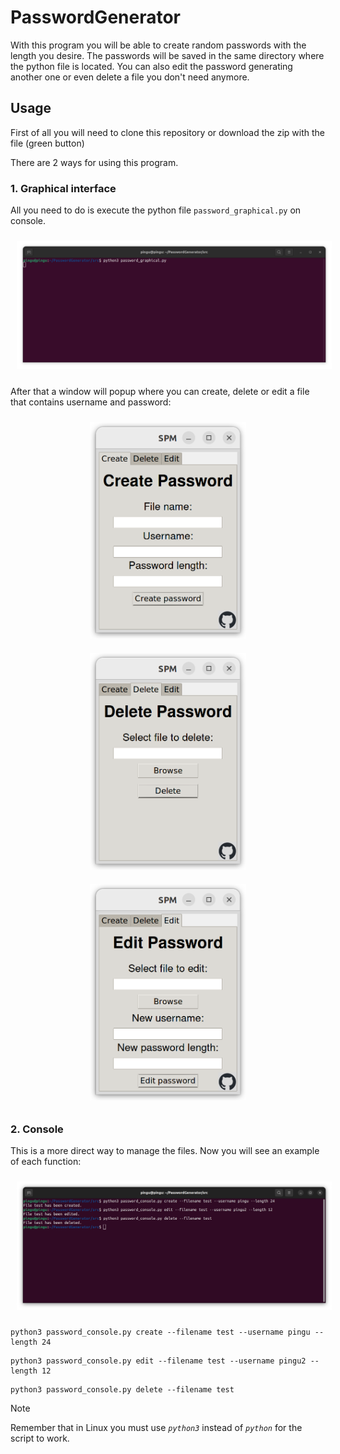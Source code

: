 # PasswordGenerator
 With this program you will be able to create random passwords with the length you desire. The passwords will be saved in the same directory where the python file is located.
 You can also edit the password generating another one or even delete a file you don't need anymore.

 ## Usage
First of all you will need to clone this repository or download the zip with the file (green button)

There are 2 ways for using this program.
### 1. Graphical interface
All you need to do is execute the python file `password_graphical.py` on console.
<p align="center">
  <img src="assets/start_graphical.png" width="780" style="margin: 10px;">
</p>

After that a window will popup where you can create, delete or edit a file that contains username and password:
<p align="center">
  <img src="assets/create_graphical.png" width="250" style="margin: 10px;">
  <img src="assets/delete_graphical.png" width="250" style="margin: 10px;">
  <img src="assets/edit_graphical.png" width="250" style="margin: 10px;">
</p>

### 2. Console
This is a more direct way to manage the files. Now you will see an example of each function:

<p align="center">
  <img src="assets/console_commands.png" width="780" style="margin: 10px;">
</p>
<pre><code>python3 password_console.py create --filename test --username pingu --length 24</code></pre>
<pre><code>python3 password_console.py edit --filename test --username pingu2 --length 12</code></pre>
<pre><code>python3 password_console.py delete --filename test</code></pre>

> [!NOTE]
> Remember that in Linux you must use _`python3`_ instead of _`python`_ for the script to work.
